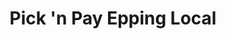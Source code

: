 ---
title: "Pick 'n Pay Epping Local"
url: /cape-town/pick-n-pay-epping-local/
shop: supermarket
---